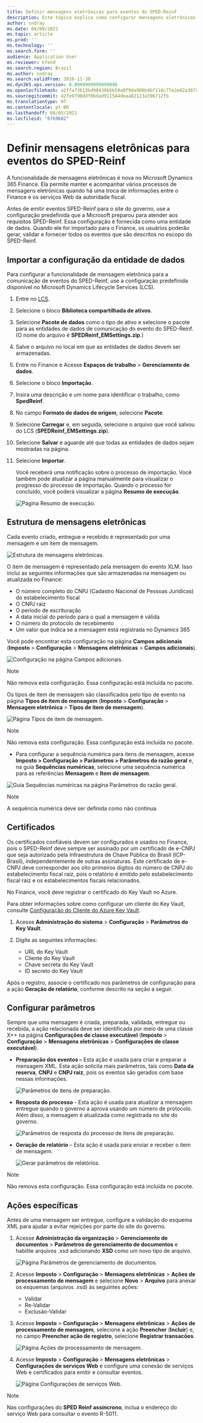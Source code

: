```yaml
---
title: Definir mensagens eletrônicas para eventos do SPED-Reinf
description: Este tópico explica como configurar mensagens eletrônicas para eventos SPED-Reinf para o Brasil.
author: sndray
ms.date: 04/09/2021
ms.topic: article
ms.prod: ''
ms.technology: ''
ms.search.form: ''
audience: Application User
ms.reviewer: kfend
ms.search.region: Brazil
ms.author: sndray
ms.search.validFrom: 2016-11-30
ms.dyn365.ops.version: 8.0999999999999996
ms.openlocfilehash: a2ffa73613bd90438b5b59a0f9da906b4bf118c77e2e82a387a0ebfec76f2b16
ms.sourcegitcommit: 42fe9790ddf0bdad911544deaa82123a396712fb
ms.translationtype: HT
ms.contentlocale: pt-BR
ms.lasthandoff: 08/05/2021
ms.locfileid: "6769682"
---
```

# <a name="set-up-electronic-messages-for-sped-reinf-events"></a>Definir mensagens eletrônicas para eventos do SPED-Reinf

A funcionalidade de mensagens eletrônicas é nova no Microsoft Dynamics 365 Finance. Ela permite manter e acompanhar vários processos de mensagens eletrônicas quando há uma troca de informações entre o Finance e os serviços Web da autoridade fiscal.

Antes de emitir eventos SPED-Reinf para o site do governo, use a configuração predefinida que a Microsoft preparou para atender aos requisitos SPED-Reinf. Essa configuração é fornecida como uma entidade de dados. Quando ele for importado para o Finance, os usuários poderão gerar, validar e fornecer todos os eventos que são descritos no escopo do SPED-Reinf.

## <a name="import-the-configuration-from-the-data-entity"></a>Importar a configuração da entidade de dados

Para configurar a funcionalidade de mensagem eletrônica para a comunicação de eventos do SPED-Reinf, use a configuração predefinida disponível no Microsoft Dynamics Lifecycle Services (LCS).

1. Entre no [LCS](https://lcs.dynamics.com).
2. Selecione o bloco **Biblioteca compartilhada de ativos**.
3. Selecione **Pacote de dados** como o tipo de ativo e selecione o pacote para as entidades de dados de comunicação do evento do SPED-Reinf. (O nome do arquivo é **SPEDReinf_EMSettings.zip**.)
4. Salve o arquivo no local em que as entidades de dados devem ser armazenadas.
5. Entre no Finance e Acesse **Espaços de trabalho** \> **Gerenciamento de dados**.
6. Selecione o bloco **Importação**.
7. Insira uma descrição e um nome para identificar o trabalho, como **SpedReinf**.
8. No campo **Formato de dados de origem**, selecione **Pacote**.
9. Selecione **Carregar** e, em seguida, selecione o arquivo que você salvou do LCS (**SPEDReinf_EMSettings.zip**).
10. Selecione **Salvar** e aguarde até que todas as entidades de dados sejam mostradas na página.
11. Selecione **Importar**.

    Você receberá uma notificação sobre o processo de importação. Você também pode atualizar a página manualmente para visualizar o progresso do processo de importação. Quando o processo for concluído, você poderá visualizar a página **Resumo de execução**.

    ![Página Resumo de execução.](media/bra-execution-summary-page.png)

## <a name="structure-of-electronic-messages"></a>Estrutura de mensagens eletrônicas

Cada evento criado, entregue e recebido é representado por uma mensagem e um item de mensagem.

![Estrutura de mensagens eletrônicas.](media/bra-electronic-messages-structure.png)

O item de mensagem é representado pela mensagem do evento XLM. Isso inclui as seguintes informações que são armazenadas na mensagem ou atualizada no Finance:

- O número completo do CNPJ (Cadastro Nacional de Pessoas Jurídicas) do estabelecimento fiscal
- O CNPJ raiz
- O período de escrituração
- A data inicial do período para o qual a mensagem é válida
- O número do protocolo de recebimento
- Um valor que indica se a mensagem está registrada no Dynamics 365

Você pode encontrar esta configuração na página **Campos adicionais** (**Imposto** \> **Configuração** \> **Mensagens eletrônicas** \> **Campos adicionais**).

![Configuração na página Campos adicionais.](media/bra-electronic-messaging-additional-fields.png)

> [!NOTE]
> Não remova esta configuração. Essa configuração está incluída no pacote.

Os tipos de item de mensagem são classificados pelo tipo de evento na página **Tipos de item de mensagem** (**Imposto** \> **Configuração** \> **Mensagem eletrônica** \> **Tipos de item de mensagem**).

![Página Tipos de item de mensagem.](media/bra-message-types.png)

> [!NOTE]
> Não remova esta configuração. Essa configuração está incluída no pacote.

- Para configurar a sequência numérica para itens de mensagem, acesse **Imposto \> Configuração \> Parâmetros \> Parâmetros do razão geral** e, na guia **Sequências numéricas**, selecione uma sequência numérica para as referências **Mensagem** e **Item de mensagem**.

![Guia Sequências numéricas na página Parâmetros do razão geral.](media/bra-electronic-messages-number-sequences.png)

> [!NOTE]
> A sequência numérica deve ser definida como não contínua.

## <a name="certificates"></a>Certificados

Os certificados confiáveis devem ser configurados e usados no Finance, pois o SPED-Reinf deve sempre ser assinado por um certificado de e-CNPJ que seja autorizado pela Infraestrutura de Chave Pública do Brasil (ICP-Brasil), independentemente de outras assinaturas. Este certificado de e-CNPJ deve corresponder aos oito primeiros dígitos do número de CNPJ do estabelecimento fiscal raiz, pois o relatório é emitido pelo estabelecimento fiscal raiz e os estabelecimentos fiscais relacionados.

No Finance, você deve registrar o certificado do Key Vault no Azure.

Para obter informações sobre como configurar um cliente do Key Vault, consulte [Configuração do Cliente do Azure Key Vault](https://support.microsoft.com/help/4040305).

1. Acesse **Administração do sistema** \> **Configuração** \> **Parâmetros do Key Vault**.
2. Digite as seguintes informações:

    - URL do Key Vault
    - Cliente do Key Vault
    - Chave secreta do Key Vault
    - ID secreto do Key Vault

Após o registro, associe o certificado nos parâmetros de configuração para a ação **Geração de relatório**, conforme descrito na seção a seguir.

## <a name="set-up-parameters"></a>Configurar parâmetros 

Sempre que uma mensagem é criada, preparada, validada, entregue ou recebida, a ação relacionada deve ser identificada por meio de uma classe X++ na página **Configurações de classe executável** (**Imposto** \> **Configuração** \> **Mensagens eletrônicas** \> **Configurações de classe executável**).

- **Preparação dos eventos –** Esta ação é usada para criar e preparar a mensagem XML. Esta ação solicita mais parâmetros, tais como **Data da reserva**, **CNPJ** e **CNPJ raiz**, pois os eventos são gerados com base nessas informações.

    ![Parâmetros de itens de preparação.](media/bra-preparation-items.png)

- **Resposta do processo** - Esta ação é usada para atualizar a mensagem entregue quando o governo a aprova usando um número de protocolo. Além disso, a mensagem é atualizada como registrada no site do governo.

    ![Parâmetros de resposta do processo de itens de preparação.](media/bra-preparation-items-process-response.png)

- **Geração de relatório** – Esta ação é usada para enviar e receber o item de mensagem.

    ![Gerar parâmetros de relatórios.](media/bra-generate-reports-parameters.png)

> [!NOTE]
> Não remova esta configuração. Essa configuração está incluída no pacote.

## <a name="specific-actions"></a>Ações específicas

Antes de uma mensagem ser entregue, configure a validação do esquema XML para ajudar a evitar rejeições por parte do site do governo.

1. Acesse **Administração da organização** \> **Gerenciamento de documentos** \> **Parâmetros de gerenciamento de documentos** e habilite arquivos .xsd adicionando **XSD** como um novo tipo de arquivo.

    ![Página Parâmetros de gerenciamento de documentos.](media/bra-document-management-parameters.png)

2. Acesse **Imposto** \> **Configuração** \> **Mensagens eletrônicas** \> **Ações de processamento de mensagem** e selecione **Novo** \> **Arquivo** para anexar os esquemas (arquivos .xsd) às seguintes ações:

    - Validar
    - Re-Validar
    - Exclusão-Validar

3. Acesse **Imposto** \> **Configuração** \> **Mensagens eletrônicas** \> **Ações de processamento de mensagem**, selecione a ação **Preencher** (**Incluir**) e, no campo **Preencher ação de registro**, selecione **Registrar transacões**.

    ![Página Ações de processamento de mensagem.](media/bra-message-processing-actions.png)

4. Acesse **Imposto** \> **Configuração** \> **Mensagens eletrônicas** \> **Configurações de serviços Web** e configure uma conexão de serviços Web e certificados para emitir e consultar eventos.

    ![Página Configurações de serviços Web.](media/bra-web-service-settings.png)

> [!NOTE]
> Nas configurações do **SPED Reinf assíncrono**, inclua o endereço do serviço Web para consultar o evento R-5011.
